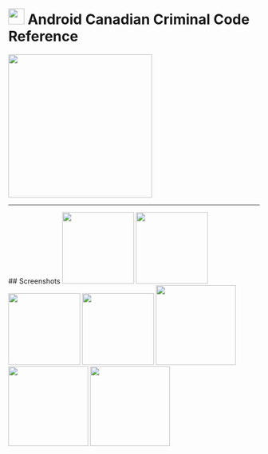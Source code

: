 # <img src="https://github.com/simplegr33n/pocketlaw-production/blob/master/criminal-code-of-canada/screenshots/logos/logo2.png" width="32"> Android Canadian Criminal Code Reference 

[<img src="https://play.google.com/intl/en_us/badges/images/generic/en_badge_web_generic.png" width="288">](https://play.google.com/store/apps/details?id=ca.ggolda.reference_criminal_code)

<hr>
## Screenshots

<img src="https://github.com/simplegr33n/pocketlaw-production/blob/master/criminal-code-of-canada/screenshots/phone0005.jpg" width="144">
<img src="https://github.com/simplegr33n/pocketlaw-production/blob/master/criminal-code-of-canada/screenshots/phone0009.jpg" width="144">
<img src="https://github.com/simplegr33n/pocketlaw-production/blob/master/criminal-code-of-canada/screenshots/phone0012.jpg" width="144">
<img src="https://github.com/simplegr33n/pocketlaw-production/blob/master/criminal-code-of-canada/screenshots/phone0011.jpg" width="144">

<img src="https://github.com/simplegr33n/pocketlaw-production/blob/master/criminal-code-of-canada/screenshots/tablet0007.jpg" width="160">
<img src="https://github.com/simplegr33n/pocketlaw-production/blob/master/criminal-code-of-canada/screenshots/tablet0006.jpg" width="160">
<img src="https://github.com/simplegr33n/pocketlaw-production/blob/master/criminal-code-of-canada/screenshots/tablet0005.jpg" width="160">









